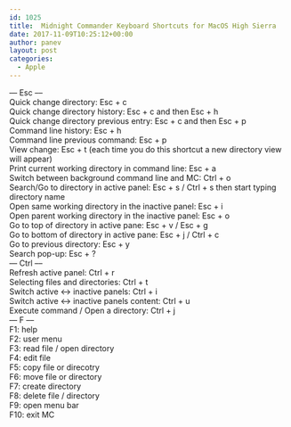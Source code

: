 ```yaml
---
id: 1025
title:  Midnight Commander Keyboard Shortcuts for MacOS High Sierra
date: 2017-11-09T10:25:12+00:00
author: panev
layout: post
categories:
  - Apple
---
```


&#8211;&#8211; Esc &#8211;&#8211;  
Quick change directory: Esc + c  
Quick change directory history: Esc + c and then Esc + h  
Quick change directory previous entry: Esc + c and then Esc + p  
Command line history: Esc + h  
Command line previous command: Esc + p  
View change: Esc + t (each time you do this shortcut a new directory view will appear)  
Print current working directory in command line: Esc + a  
Switch between background command line and MC: Ctrl + o  
Search/Go to directory in active panel: Esc + s / Ctrl + s then start typing directory name  
Open same working directory in the inactive panel: Esc + i  
Open parent working directory in the inactive panel: Esc + o  
Go to top of directory in active pane: Esc + v / Esc + g  
Go to bottom of directory in active pane: Esc + j / Ctrl + c  
Go to previous directory: Esc + y  
Search pop-up: Esc + ?  
&#8211;&#8211; Ctrl &#8211;&#8211;  
Refresh active panel: Ctrl + r  
Selecting files and directories: Ctrl + t  
Switch active <-> inactive panels: Ctrl + i  
Switch active <-> inactive panels content: Ctrl + u  
Execute command / Open a directory: Ctrl + j  
&#8211;&#8211; F &#8211;&#8211;  
F1: help  
F2: user menu  
F3: read file / open directory  
F4: edit file  
F5: copy file or direcotry  
F6: move file or directory  
F7: create directory  
F8: delete file / directory  
F9: open menu bar  
F10: exit MC